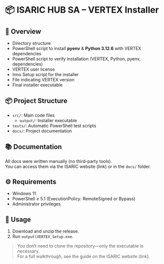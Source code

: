 # 📦 ISARIC HUB SA – VERTEX Installer

## 🧠 Overview

- Directory structure  
- PowerShell script to install **pyenv** & **Python 3.12.6** with VERTEX dependencies  
- PowerShell script to verify installation (VERTEX, Python, pyenv, dependencies)  
- VERTEX user license  
- Inno Setup script for the installer  
- File indicating VERTEX version  
- Final installer executable  

## 📦 Project Structure

- `src/`: Main code files 
  - `output/`: Installer executable  
- `tests/`: Automatic PowerShell test scripts  
- `docs/`: Project documentation  

## 📚 Documentation

All docs were written manually (no third-party tools).  
You can access them via the ISARIC website (link) or in the `docs/` folder.

## ⚙️ Requirements

- Windows 11  
- PowerShell ≥ 5.1 (ExecutionPolicy: RemoteSigned or Bypass)  
- Administrator privileges  

## 🚀 Usage

1. Download and unzip the release.  
2. Run `output\VERTEX_Setup.exe`.  

> You don’t need to clone the repository—only the executable is necessary.  
> For a full walkthrough, see the guide on the ISARIC website (link).


